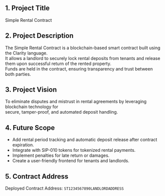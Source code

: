 
## 1. Project Title
Simple Rental Contract

## 2. Project Description
The Simple Rental Contract is a blockchain-based smart contract built using the Clarity language.  
It allows a landlord to securely lock rental deposits from tenants and release them upon successful return of the rented property.  
Funds are held in the contract, ensuring transparency and trust between both parties.

## 3. Project Vision
To eliminate disputes and mistrust in rental agreements by leveraging blockchain technology for  
secure, tamper-proof, and automated deposit handling.

## 4. Future Scope
- Add rental period tracking and automatic deposit release after contract expiration.
- Integrate with SIP-010 tokens for tokenized rental payments.
- Implement penalties for late return or damages.
- Create a user-friendly frontend for tenants and landlords.

## 5. Contract Address
Deployed Contract Address: `ST1234567890LANDLORDADDRESS`
